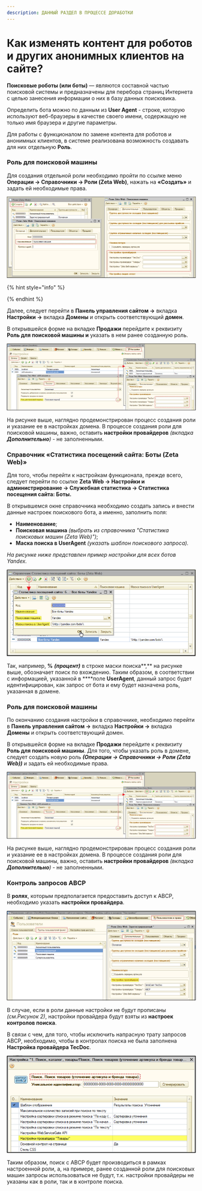 ```yaml
---
description: ДАННЫЙ РАЗДЕЛ В ПРОЦЕССЕ ДОРАБОТКИ
---
```


# Как изменять контент для роботов и других анонимных клиентов на сайте?

**Поисковые роботы \(или боты\)** — являются составной частью поисковой системы и предназначены для перебора страниц Интернета с целью занесения информации о них в базу данных поисковика.

Определить бота можно по данным из **User Agent** - строке, которую используют веб-браузеры в качестве своего имени, содержащую не только имя браузера и другие параметры. 

Для работы с функционалом по замене контента для роботов и анонимных клиентов, в системе реализована возможность создавать для них отдельную **Роль**.

### Роль для поисковой машины

Для создания отдельной роли необходимо пройти по ссылке меню **Операции → Справочники → Роли \(Zeta Web\)**, нажать на **«Создать»** и задать ей необходимые права.

![](../.gitbook/assets/image-54%20%281%29.png)

{% hint style="info" %}

{% endhint %}

Далее, следует перейти в **Панель управления сайтом →** вкладка **Настройки →** вкладка **Домены** и открыть соответствующий **домен**.

В открывшейся форме на вкладке **Продажи** перейдите к реквизиту **Роль для поисковой машины и** указать в нем ранее созданную роль.

![&#x420;&#x438;&#x441;&#x443;&#x43D;&#x43E;&#x43A; 2. &#x423;&#x43A;&#x430;&#x437;&#x430;&#x43D;&#x438;&#x435; &#x440;&#x43E;&#x43B;&#x438; &#x434;&#x43B;&#x44F; &#x43F;&#x43E;&#x438;&#x441;&#x43A;&#x43E;&#x432;&#x43E;&#x439; &#x43C;&#x430;&#x448;&#x438;&#x43D;&#x44B; &#x432; &#x434;&#x43E;&#x43C;&#x435;&#x43D;&#x435;](../.gitbook/assets/image-54.png)

На рисунке выше, наглядно продемонстрирован процесс создания роли и указание ее в настройках домена. В процессе создания роли для поисковой машины, важно, оставить **настройки провайдеров** _\(вкладка **Дополнительно**\)_ - не заполненными. 

### Справочник «Статистика посещений сайта: Боты \(Zeta Web\)»

Для того, чтобы перейти к настройкам функционала, прежде всего, следует перейти по ссылке **Zeta Web → Настройки и администрирование → Служебная статистика → Статистика посещения сайта: Боты.**

В открывшемся окне справочника необходимо создать запись и внести данные настроек поискового бота, а именно, заполнить поля:

* **Наименование**;
* **Поисковая машина** _\(выбрать из справочника "Статистика поисковых машин \(Zeta Web\)"\)_;
* **Маска поиска в UserAgent** _\(указать шаблон поискового запроса\)._

_На рисунке ниже представлен пример настройки для всех ботов Yandex._

![&#x420;&#x438;&#x441;&#x443;&#x43D;&#x43E;&#x43A; 1. &#x41F;&#x440;&#x438;&#x43C;&#x435;&#x440; &#x43D;&#x430;&#x441;&#x442;&#x440;&#x43E;&#x439;&#x43A;&#x438; &#x434;&#x43B;&#x44F; &#x432;&#x441;&#x435;&#x445; &#x431;&#x43E;&#x442;&#x43E;&#x432; Yandex ](../.gitbook/assets/image-52.png)

Так, например,  **%** _**\(процент\)**_ в строке маски поиска**,** на рисунке выше, обозначает поиск по вхождению. Таким образом, в соответствии с информацией, указанной в ****поле **UserAgent**_,_ данный запрос будет идентифицирован, как запрос от бота и ему будет назначена роль, указанная в домене.

### Роль для поисковой машины

По окончанию создания настройки в справочнике, необходимо перейти в **Панель управления сайтом →** вкладка **Настройки →** вкладка **Домены** и открыть соответствующий домен.

В открывшейся форме на вкладке **Продажи** перейдите к реквизиту **Роль для поисковой машины**. Для того, чтобы указать роль в домене, следует создать новую роль _**\(Операции → Справочники → Роли \(Zeta Web\)\)**_ и задать ей необходимые права.

![&#x420;&#x438;&#x441;&#x443;&#x43D;&#x43E;&#x43A; 2. &#x423;&#x43A;&#x430;&#x437;&#x430;&#x43D;&#x438;&#x435; &#x440;&#x43E;&#x43B;&#x438; &#x434;&#x43B;&#x44F; &#x43F;&#x43E;&#x438;&#x441;&#x43A;&#x43E;&#x432;&#x43E;&#x439; &#x43C;&#x430;&#x448;&#x438;&#x43D;&#x44B; &#x432; &#x434;&#x43E;&#x43C;&#x435;&#x43D;&#x435;](../.gitbook/assets/image-54.png)

На рисунке выше, наглядно продемонстрирован процесс создания роли и указание ее в настройках домена. В процессе создания роли для поисковой машины, важно, оставить **настройки провайдеров** _\(вкладка **Дополнительно**\)_ - не заполненными. 

### Контроль запросов ABCP

В **ролях**, которым предполагается предоставить доступ к ABCP, необходимо указать **настройки провайдера**.

![&#x420;&#x438;&#x441;&#x443;&#x43D;&#x43E;&#x43A; 3. &#x41D;&#x430;&#x441;&#x442;&#x440;&#x43E;&#x439;&#x43A;&#x430; &#x43F;&#x440;&#x43E;&#x432;&#x430;&#x439;&#x434;&#x435;&#x440;&#x43E;&#x432; &#x432; &#x440;&#x43E;&#x43B;&#x438;](../.gitbook/assets/image-57.png)

В случае, если в роли данные настройки не будут прописаны _\(см.Рисунок 2\)_, настройки провайдера будут взяты из **настроек контролов поиска**.

В связи с чем, для того, чтобы исключить напрасную трату запросов ABCP, необходимо, чтобы в контролах поиска не была заполнена **Настройка провайдера TecDoc**. 

![&#x420;&#x438;&#x441;&#x443;&#x43D;&#x43E;&#x43A; 4. &#x41F;&#x440;&#x438;&#x43C;&#x435;&#x440; &#x43D;&#x430;&#x441;&#x442;&#x440;&#x43E;&#x439;&#x43A;&#x438; &#x43A;&#x43E;&#x43D;&#x442;&#x440;&#x43E;&#x43B;&#x430; &#x43F;&#x43E;&#x438;&#x441;&#x43A;&#x430;](../.gitbook/assets/image-58.png)

Таким образом, поиск с ABCP будет производиться в рамках настроенной роли, а, на примере, ранее созданной роли для поисковых машин запросы использоваться не будут, т.к. настройки провайдеры не указаны как в роли, так и в контроле поиска.

